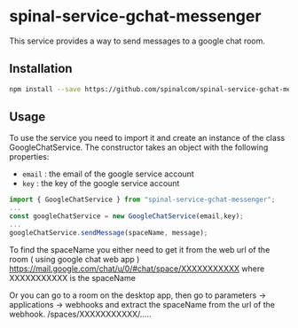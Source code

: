 # spinal-service-gchat-messenger
This service provides a way to send messages to a google chat room.

## Installation
```sh
npm install --save https://github.com/spinalcom/spinal-service-gchat-messenger
```
## Usage

To use the service you need to import it and create an instance of the class GoogleChatService. The constructor takes an object with the following properties:
- `email` : the email of the google service account
- `key` : the key of the google service account


```js
import { GoogleChatService } from "spinal-service-gchat-messenger";
...
const googleChatService = new GoogleChatService(email,key);
...
googleChatService.sendMessage(spaceName, message);
```


To find the spaceName you either need to get it from the web url of the room ( using google chat web app )
https://mail.google.com/chat/u/0/#chat/space/XXXXXXXXXXX
where XXXXXXXXXXX is the spaceName

Or you can go to a room on the desktop app, then go to parameters -> applications -> webhooks and extract the spaceName from the url of the webhook.
 /spaces/XXXXXXXXXXX/.....
